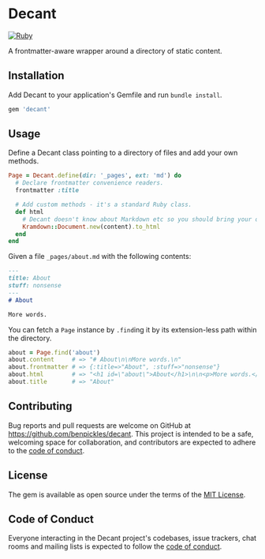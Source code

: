 # Decant

[![Ruby](https://github.com/benpickles/decant/actions/workflows/main.yml/badge.svg)](https://github.com/benpickles/decant/actions/workflows/main.yml)

A frontmatter-aware wrapper around a directory of static content.

## Installation

Add Decant to your application's Gemfile and run `bundle install`.

```ruby
gem 'decant'
```

## Usage

Define a Decant class pointing to a directory of files and add your own methods.

```ruby
Page = Decant.define(dir: '_pages', ext: 'md') do
  # Declare frontmatter convenience readers.
  frontmatter :title

  # Add custom methods - it's a standard Ruby class.
  def html
    # Decant doesn't know about Markdown etc so you should bring your own.
    Kramdown::Document.new(content).to_html
  end
end
```

Given a file `_pages/about.md` with the following contents:

```markdown
---
title: About
stuff: nonsense
---
# About

More words.
```

You can fetch a `Page` instance by `.find`ing it by its extension-less path within the directory.

```ruby
about = Page.find('about')
about.content     # => "# About\n\nMore words.\n"
about.frontmatter # => {:title=>"About", :stuff=>"nonsense"}
about.html        # => "<h1 id=\"about\">About</h1>\n\n<p>More words.</p>\n"
about.title       # => "About"
```

## Contributing

Bug reports and pull requests are welcome on GitHub at https://github.com/benpickles/decant. This project is intended to be a safe, welcoming space for collaboration, and contributors are expected to adhere to the [code of conduct](https://github.com/benpickles/decant/blob/main/CODE_OF_CONDUCT.md).

## License

The gem is available as open source under the terms of the [MIT License](https://opensource.org/licenses/MIT).

## Code of Conduct

Everyone interacting in the Decant project's codebases, issue trackers, chat rooms and mailing lists is expected to follow the [code of conduct](https://github.com/benpickles/decant/blob/main/CODE_OF_CONDUCT.md).
